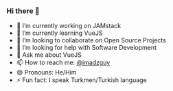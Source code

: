 ### Hi there 👋

- 🔭 I’m currently working on JAMstack
- 🌱 I’m currently learning VueJS
- 👯 I’m looking to collaborate on Open Source Projects
- 🤔 I’m looking for help with Software Development
- 💬 Ask me about VueJS
- 📫 How to reach me: [@imadzguy](https://twitter.com/imadzguy)
- 😄 Pronouns: He/Him
- ⚡ Fun fact: I speak Turkmen/Turkish language
